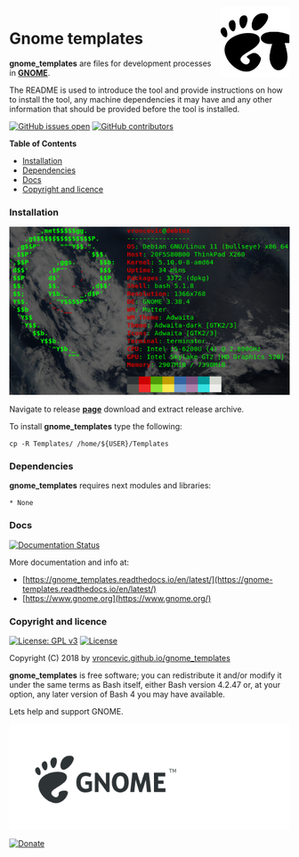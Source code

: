 <img align="right" src="https://raw.githubusercontent.com/vroncevic/gnome_templates/dev/docs/gnome_templates_logo.png" width="25%">

# Gnome templates

**gnome_templates** are files for development processes in **[GNOME](https://www.gnome.org/)**.

The README is used to introduce the tool and provide instructions on
how to install the tool, any machine dependencies it may have and any
other information that should be provided before the tool is installed.

[![GitHub issues open](https://img.shields.io/github/issues/vroncevic/gnome_templates.svg)](https://github.com/vroncevic/gnome_templates/issues) [![GitHub contributors](https://img.shields.io/github/contributors/vroncevic/gnome_templates.svg)](https://github.com/vroncevic/gnome_templates/graphs/contributors)

<!-- START doctoc generated TOC please keep comment here to allow auto update -->
<!-- DON'T EDIT THIS SECTION, INSTEAD RE-RUN doctoc TO UPDATE -->
**Table of Contents**

- [Installation](#installation)
- [Dependencies](#dependencies)
- [Docs](#docs)
- [Copyright and licence](#copyright-and-licence)

<!-- END doctoc generated TOC please keep comment here to allow auto update -->

### Installation

![Debian Linux OS](https://raw.githubusercontent.com/vroncevic/gnome_templates/dev/docs/debtux.png)

Navigate to release **[page](https://github.com/vroncevic/gnome_templates/releases)** download and extract release archive.

To install **gnome_templates** type the following:
```
cp -R Templates/ /home/${USER}/Templates
```

### Dependencies

**gnome_templates** requires next modules and libraries:

    * None

### Docs

[![Documentation Status](https://readthedocs.org/projects/gnome_templates/badge/?version=latest)](https://gnome-templates.readthedocs.io/projects/gnome_templates/en/latest/?badge=latest)

More documentation and info at:
* [https://gnome_templates.readthedocs.io/en/latest/](https://gnome-templates.readthedocs.io/en/latest/)
* [https://www.gnome.org](https://www.gnome.org/)

### Copyright and licence

[![License: GPL v3](https://img.shields.io/badge/License-GPLv3-blue.svg)](https://www.gnu.org/licenses/gpl-3.0) [![License](https://img.shields.io/badge/License-Apache%202.0-blue.svg)](https://opensource.org/licenses/Apache-2.0)

Copyright (C) 2018 by [vroncevic.github.io/gnome_templates](https://vroncevic.github.io/gnome_templates)

**gnome_templates** is free software; you can redistribute it and/or modify
it under the same terms as Bash itself, either Bash version 4.2.47 or,
at your option, any later version of Bash 4 you may have available.

Lets help and support GNOME.

[![GNOME](https://raw.githubusercontent.com/vroncevic/gnome_templates/dev/docs/GNOME.png)](https://www.gnome.org/)

[![Donate](https://www.paypalobjects.com/en_US/i/btn/btn_donateCC_LG.gif)](https://www.gnome.org/support-gnome/donate/)
